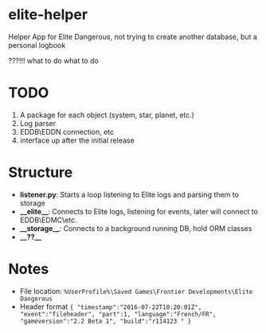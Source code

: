 # elite-helper
Helper App for Elite Dangerous, not trying to create another database, but a personal logbook

???!!! what to do what to do

# TODO
1) A package for each object (system, star, planet, etc.)
2) Log parser
3) EDDB\EDDN connection, etc
4) interface up after the initial release

# Structure
* **listener.py**: Starts a loop listening to Elite logs and parsing them to storage
* **\_\_elite\_\_**: Connects to Elite logs, listening for events, later will connect to EDDB\EDMC\etc.
* **\_\_storage\_\_**: Connects to a background running DB, hold ORM classes
* **\_\_??\_\_**


# Notes
* File location: `%UserProfile%\Saved Games\Frontier Developments\Elite Dangerous`
* Header format `{ "timestamp":"2016-07-22T10:20:01Z", "event":"fileheader", "part":1, "language":"French/FR", "gameversion":"2.2 Beta 1", "build":"r114123 " }`


